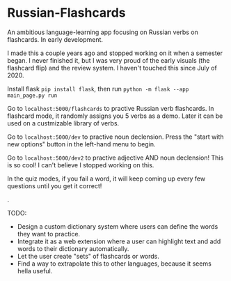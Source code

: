 # Russian-Flashcards
An ambitious language-learning app focusing on Russian verbs on flashcards. In early development.

I made this a couple years ago and stopped working on it when a semester began. I never finished it, but I was very proud of the early visuals (the flashcard flip) and the review system. I haven't touched this since July of 2020.

Install flask `pip install flask`, then run `python -m flask --app main_page.py run`

Go to `localhost:5000/flashcards` to practive Russian verb flashcards. In flashcard mode, it randomly assigns you 5 verbs as a demo. Later it can be used on a custmizable library of verbs.

Go to `localhost:5000/dev` to practive noun declension. Press the "start with new options" button in the left-hand menu to begin.

Go to `localhost:5000/dev2` to practive adjective AND noun declension! This is so cool! I can't believe I stopped working on this.

In the quiz modes, if you fail a word, it will keep coming up every few questions until you get it correct!

.

TODO:
- Design a custom dictionary system where users can define the words they want to practice.
- Integrate it as a web extension where a user can highlight text and add words to their dictionary automatically.
- Let the user create "sets" of flashcards or words.
- Find a way to extrapolate this to other languages, because it seems hella useful.
